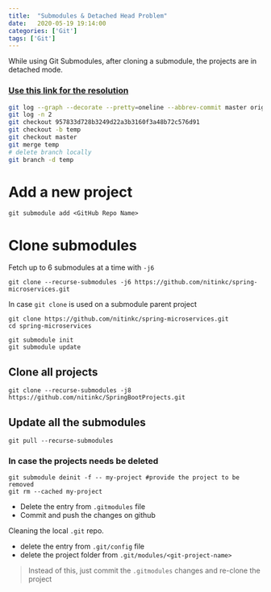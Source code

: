 ```yaml
---
title:  "Submodules & Detached Head Problem"
date:   2020-05-19 19:14:00
categories: ['Git']
tags: ['Git']
---
```


While using Git Submodules, after cloning a submodule, the projects are in detached
mode.

### [Use this link for the resolution](https://github.com/nitinkc/git-submodule-demo/blob/master/README.md)

```sh
git log --graph --decorate --pretty=oneline --abbrev-commit master origin/master
git log -n 2
git checkout 957833d728b3249d22a3b3160f3a48b72c576d91
git checkout -b temp
git checkout master
git merge temp
# delete branch locally
git branch -d temp
```

# Add a new project
```shell
git submodule add <GitHub Repo Name>
```

# Clone submodules
Fetch up to 6 submodules at a time with `-j6`

```shell
git clone --recurse-submodules -j6 https://github.com/nitinkc/spring-microservices.git
```

In case `git clone` is used on a submodule parent project
```shell
git clone https://github.com/nitinkc/spring-microservices.git
cd spring-microservices

git submodule init
git submodule update 
```

## Clone all projects
```
git clone --recurse-submodules -j8 https://github.com/nitinkc/SpringBootProjects.git
```

## Update all the submodules
```
git pull --recurse-submodules
```

### In case the projects needs be deleted
```shell
git submodule deinit -f -- my-project #provide the project to be removed
git rm --cached my-project                                        
```
* Delete the entry from `.gitmodules` file
* Commit and push the changes on github

Cleaning the local `.git` repo. 
* delete the entry from `.git/config` file
* delete the project folder from `.git/modules/<git-project-name>`

> Instead of this, just commit the `.gitmodules` changes and re-clone the project

